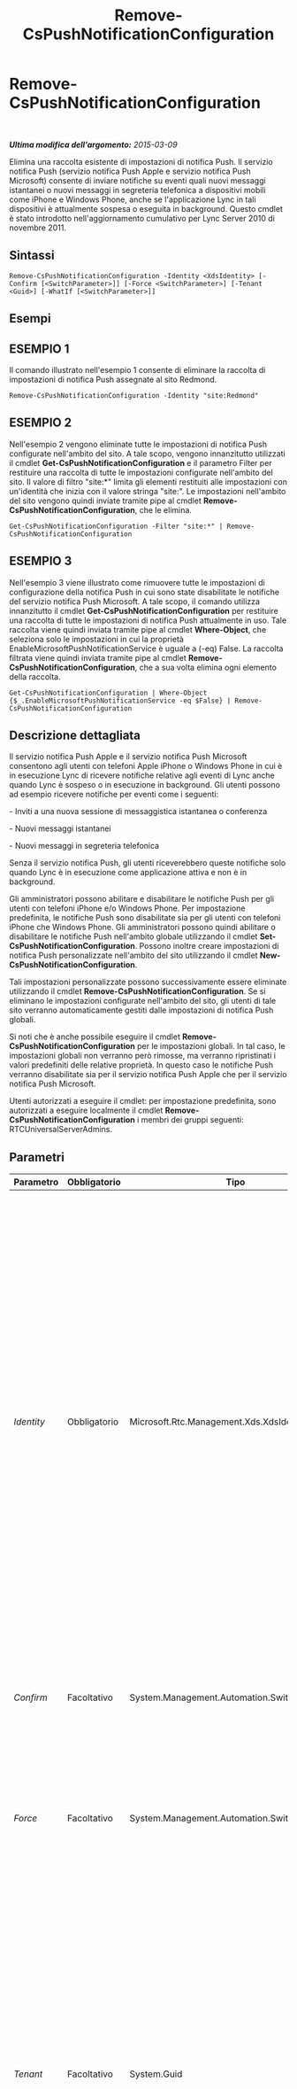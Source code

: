 ﻿---
title: Remove-CsPushNotificationConfiguration
TOCTitle: Remove-CsPushNotificationConfiguration
ms:assetid: 77574e30-a75f-4aaa-b2d8-ccbabda31797
ms:mtpsurl: https://technet.microsoft.com/it-it/library/Hh690028(v=OCS.15)
ms:contentKeyID: 49301028
ms.date: 08/24/2015
mtps_version: v=OCS.15
ms.translationtype: HT
---

# Remove-CsPushNotificationConfiguration

 

_**Ultima modifica dell'argomento:** 2015-03-09_

Elimina una raccolta esistente di impostazioni di notifica Push. Il servizio notifica Push (servizio notifica Push Apple e servizio notifica Push Microsoft) consente di inviare notifiche su eventi quali nuovi messaggi istantanei o nuovi messaggi in segreteria telefonica a dispositivi mobili come iPhone e Windows Phone, anche se l'applicazione Lync in tali dispositivi è attualmente sospesa o eseguita in background. Questo cmdlet è stato introdotto nell'aggiornamento cumulativo per Lync Server 2010 di novembre 2011.

## Sintassi

    Remove-CsPushNotificationConfiguration -Identity <XdsIdentity> [-Confirm [<SwitchParameter>]] [-Force <SwitchParameter>] [-Tenant <Guid>] [-WhatIf [<SwitchParameter>]]

## Esempi

## ESEMPIO 1

Il comando illustrato nell'esempio 1 consente di eliminare la raccolta di impostazioni di notifica Push assegnate al sito Redmond.

    Remove-CsPushNotificationConfiguration -Identity "site:Redmond"

## ESEMPIO 2

Nell'esempio 2 vengono eliminate tutte le impostazioni di notifica Push configurate nell'ambito del sito. A tale scopo, vengono innanzitutto utilizzati il cmdlet **Get-CsPushNotificationConfiguration** e il parametro Filter per restituire una raccolta di tutte le impostazioni configurate nell'ambito del sito. Il valore di filtro "site:\*" limita gli elementi restituiti alle impostazioni con un'identità che inizia con il valore stringa "site:". Le impostazioni nell'ambito del sito vengono quindi inviate tramite pipe al cmdlet **Remove-CsPushNotificationConfiguration**, che le elimina.

    Get-CsPushNotificationConfiguration -Filter "site:*" | Remove-CsPushNotificationConfiguration

## ESEMPIO 3

Nell'esempio 3 viene illustrato come rimuovere tutte le impostazioni di configurazione della notifica Push in cui sono state disabilitate le notifiche del servizio notifica Push Microsoft. A tale scopo, il comando utilizza innanzitutto il cmdlet **Get-CsPushNotificationConfiguration** per restituire una raccolta di tutte le impostazioni di notifica Push attualmente in uso. Tale raccolta viene quindi inviata tramite pipe al cmdlet **Where-Object**, che seleziona solo le impostazioni in cui la proprietà EnableMicrosoftPushNotificationService è uguale a (-eq) False. La raccolta filtrata viene quindi inviata tramite pipe al cmdlet **Remove-CsPushNotificationConfiguration**, che a sua volta elimina ogni elemento della raccolta.

    Get-CsPushNotificationConfiguration | Where-Object {$_.EnableMicrosoftPushNotificationService -eq $False} | Remove-CsPushNotificationConfiguration

## Descrizione dettagliata

Il servizio notifica Push Apple e il servizio notifica Push Microsoft consentono agli utenti con telefoni Apple iPhone o Windows Phone in cui è in esecuzione Lync di ricevere notifiche relative agli eventi di Lync anche quando Lync è sospeso o in esecuzione in background. Gli utenti possono ad esempio ricevere notifiche per eventi come i seguenti:

\- Inviti a una nuova sessione di messaggistica istantanea o conferenza

\- Nuovi messaggi istantanei

\- Nuovi messaggi in segreteria telefonica

Senza il servizio notifica Push, gli utenti riceverebbero queste notifiche solo quando Lync è in esecuzione come applicazione attiva e non è in background.

Gli amministratori possono abilitare e disabilitare le notifiche Push per gli utenti con telefoni iPhone e/o Windows Phone. Per impostazione predefinita, le notifiche Push sono disabilitate sia per gli utenti con telefoni iPhone che Windows Phone. Gli amministratori possono quindi abilitare o disabilitare le notifiche Push nell'ambito globale utilizzando il cmdlet **Set-CsPushNotificationConfiguration**. Possono inoltre creare impostazioni di notifica Push personalizzate nell'ambito del sito utilizzando il cmdlet **New-CsPushNotificationConfiguration**.

Tali impostazioni personalizzate possono successivamente essere eliminate utilizzando il cmdlet **Remove-CsPushNotificationConfiguration**. Se si eliminano le impostazioni configurate nell'ambito del sito, gli utenti di tale sito verranno automaticamente gestiti dalle impostazioni di notifica Push globali.

Si noti che è anche possibile eseguire il cmdlet **Remove-CsPushNotificationConfiguration** per le impostazioni globali. In tal caso, le impostazioni globali non verranno però rimosse, ma verranno ripristinati i valori predefiniti delle relative proprietà. In questo caso le notifiche Push verranno disabilitate sia per il servizio notifica Push Apple che per il servizio notifica Push Microsoft.

Utenti autorizzati a eseguire il cmdlet: per impostazione predefinita, sono autorizzati a eseguire localmente il cmdlet **Remove-CsPushNotificationConfiguration** i membri dei gruppi seguenti: RTCUniversalServerAdmins.

## Parametri


<table>
<colgroup>
<col style="width: 25%" />
<col style="width: 25%" />
<col style="width: 25%" />
<col style="width: 25%" />
</colgroup>
<thead>
<tr class="header">
<th>Parametro</th>
<th>Obbligatorio</th>
<th>Tipo</th>
<th>Descrizione</th>
</tr>
</thead>
<tbody>
<tr class="odd">
<td><p><em>Identity</em></p></td>
<td><p>Obbligatorio</p></td>
<td><p>Microsoft.Rtc.Management.Xds.XdsIdentity</p></td>
<td><p>Identificatore univoco della raccolta di impostazioni di configurazione di notifica Push. Per rimuovere la raccolta globale, utilizzare la sintassi seguente:</p>
<p>-Identity global</p>
<p>Si noti che non è possibile rimuovere realmente le impostazioni globali, ma solo ripristinare i valori predefiniti delle proprietà.</p>
<p>Per rimuovere la raccolta di un sito, utilizzare una sintassi simile alla seguente:</p>
<p>-Identity site:Redmond</p>
<p>Non è possibile utilizzare caratteri jolly quando si specifica l'identità di un criterio.</p></td>
</tr>
<tr class="even">
<td><p><em>Confirm</em></p></td>
<td><p>Facoltativo</p></td>
<td><p>System.Management.Automation.SwitchParameter</p></td>
<td><p>Consente di visualizzare una richiesta di conferma prima di eseguire il comando.</p></td>
</tr>
<tr class="odd">
<td><p><em>Force</em></p></td>
<td><p>Facoltativo</p></td>
<td><p>System.Management.Automation.SwitchParameter</p></td>
<td><p>Consente di evitare la visualizzazione di qualunque messaggio di errore non irreversibile che potrebbe verificarsi durante l'esecuzione del comando.</p></td>
</tr>
<tr class="even">
<td><p><em>Tenant</em></p></td>
<td><p>Facoltativo</p></td>
<td><p>System.Guid</p></td>
<td><p>Identificatore univoco globale (GUID) dell'account del tenant di Skype for Business online per le impostazioni di configurazione della notifica Push da eliminare, ad esempio:</p>
<p>–Tenant &quot;38aad667-af54-4397-aaa7-e94c79ec2308&quot;</p>
<p>È possibile restituire l'ID di ogni tenant eseguendo questo comando:</p>
<p>Get-CsTenant | Select-Object DisplayName, TenantID</p></td>
</tr>
<tr class="odd">
<td><p><em>WhatIf</em></p></td>
<td><p>Facoltativo</p></td>
<td><p>System.Management.Automation.SwitchParameter</p></td>
<td><p>Descrive ciò che accadrebbe se si eseguisse il comando senza eseguirlo realmente.</p></td>
</tr>
</tbody>
</table>


## Tipi di input

Microsoft.Rtc.Management.WriteableConfig.Settings.PushNotificationConfiguration.PushNotificationConfiguration. Il cmdlet **Remove-CsPushNotificationConfiguration** accetta istanze dell'oggetto PushNotificationConfiguration inviate tramite pipeline.

## Tipi restituiti

Nessuno. Il cmdlet **Remove-CsPushNotificationConfiguration** invece elimina le istanze dell'oggetto Microsoft.Rtc.Management.WriteableConfig.Settings.PushNotificationConfiguration.PushNotificationConfiguration.

